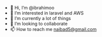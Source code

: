 - 👋 Hi, I’m @ibrahimoo
- 👀 I’m interested in laravel and AWS
- 🌱 I’m currently a lot of things
- 💞️ I’m looking to collaborate 
- 📫 How to reach me naibad5@gmail.com

<!---
ibrahimoo/ibrahimoo is a ✨ special ✨ repository because its `README.md` (this file) appears on your GitHub profile.
You can click the Preview link to take a look at your changes.
--->
